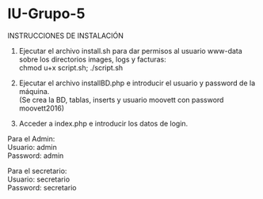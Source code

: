 # IU-Grupo-5

INSTRUCCIONES DE INSTALACIÓN

1. Ejecutar el archivo install.sh para dar permisos al usuario www-data sobre los directorios images, logs y facturas:<br>
  chmod u+x script.sh; ./script.sh

2. Ejecutar el archivo installBD.php e introducir el usuario y password de la máquina.<br>
  (Se crea la BD, tablas, inserts y usuario moovett con password moovett2016)<br>
  
3. Acceder a index.php e introducir los datos de login.<br> 

Para el Admin:<br>
  Usuario: admin <br>
  Password: admin<br>
  
Para el secretario:<br>
  Usuario: secretario<br>
  Password: secretario<br>
